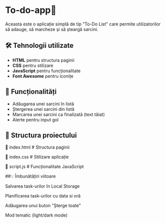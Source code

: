 # To-do-app📝

Aceasta este o aplicație simplă de tip "To-Do List" care permite utilizatorilor să adauge, să marcheze și să șteargă sarcini.

## 🛠 Tehnologii utilizate
- **HTML** pentru structura paginii  
- **CSS** pentru stilizare  
- **JavaScript** pentru funcționalitate  
- **Font Awesome** pentru iconițe 

## 🎯 Funcționalități
- Adăugarea unei sarcini în listă  
- Ștergerea unei sarcini din listă  
- Marcarea unei sarcini ca finalizată (text tăiat)  
- Alerte pentru input gol  

## 📂 Structura proiectului
📄 index.html # Structura paginii 

📄 index.css # Stilizare aplicație

📄 script.js # Funcționalitate JavaScript 

##💡 Îmbunătățiri viitoare

Salvarea task-urilor în Local Storage

Planificarea task-urilor cu data si oră

Adăugarea unui buton "Șterge toate"

Mod tematic (light/dark mode)
